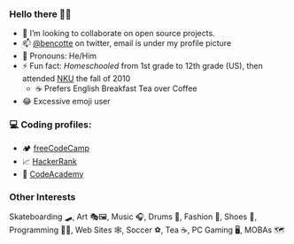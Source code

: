 ### Hello there 👋🙂

- 👯 I’m looking to collaborate on open source projects.
- 📫 [@bencotte](https://www.twitter.com/bencotte) on twitter, email is under my profile picture
- 👦 Pronouns: He/Him
- ⚡ Fun fact: _Homeschooled_ from 1st grade to 12th grade (US), then attended [NKU](https://www.nku.edu) the fall of 2010
  - ☕ Prefers English Breakfast Tea over Coffee
- 😂 Excessive emoji user

### :computer: Coding profiles:
- 🏕️ [freeCodeCamp](https://www.freecodecamp.org/ahtee)
- 📈 [HackerRank](https://www.hackerrank.com/ahtee)
- 🏫 [CodeAcademy](https://www.codecademy.com/profiles/ahtee)

### Other Interests
Skateboarding 🛹, Art 🎭🖼️, Music 🎧, Drums 🥁, Fashion 👕, Shoes 👟, Programming 👨‍💻, Web Sites 🕸️, Soccer ⚽,
Tea ☕, PC Gaming 🖥️, MOBAs 🗺️

<!--
**ahtee/ahtee** is a ✨ _special_ ✨ repository because its `README.md` (this file) appears on your GitHub profile.

Here are some ideas to get you started:

- 🔭 I’m currently working on ...
- 🌱 I’m currently learning ...
- 👯 I’m looking to collaborate on ...
- 🤔 I’m looking for help with ...
- 💬 Ask me about ...
- 📫 How to reach me: ...
- 😄 Pronouns: ...
- ⚡ Fun fact: ...
-->
